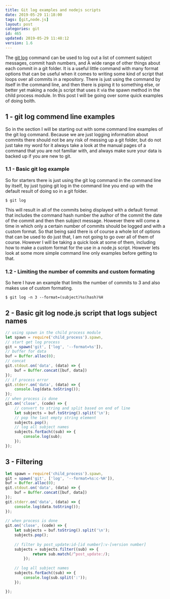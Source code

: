```yaml
---
title: Git log examples and nodejs scripts
date: 2019-05-29 11:18:00
tags: [git,node.js]
layout: post
categories: git
id: 465
updated: 2019-05-29 11:48:12
version: 1.6
---
```


The [git log](https://git-scm.com/docs/git-log) command can be used to log out a list of comment subject messages, commit hash numbers, and A wide range of other things about each commit in a git folder. It is a useful little command with many format options that can be useful when it comes to writing some kind of script that loops over all commits in a repository. There is just using the command by itself in the command line, and then there is piping it to something else, or better yet making a node.js script that uses it via the spawn method in the child process module. In this post I will be going over some quick examples of doing bolth.

<!-- more -->

## 1 - git log commend line examples

So in the section I will be starting out with some command line examples of the git log command. Because we are just logging information about commits there should not be any risk of messing up a git folder, but do not just take my word for it always take a look at the manual pages of a command that you are not familiar with, and always make sure your data is backed up if you are new to git.

### 1.1 - Basic git log example

So for starters there is just using the git log command in the command line by itself, by just typing git log in the command line you end up with the default result of doing so in a git folder.

```
$ git log
```

This will result in all of the commits being displayed with a default format that includes the command hash number the author of the commit the date of the commit and then then subject message. However there will come a time in which only a certain number of commits should be logged and with a custom format. So that being said there is of course a whole lot of options that can be used to do just that, I am not going to go over all of them of course. However I will be taking a quick look at some of them, including how to make a custom format for the use in a node.js script. However lets look at some more simple command line only examples before getting to that.

### 1.2 - Limiting the number of commits and custom formating

So here I have an example that limits the number of commits to 3 and also makes use of custom formating.

```
$ git log -n 3 --format=(subject)%s(hash)%H 
```

## 2 - Basic git log node.js script that logs subject names

```js
// using spawn in the child process module
let spawn = require('child_process').spawn,
// start get log process
git = spawn('git', ['log', '--format=%s']),
// buffer for data
buf = Buffer.alloc(0);
// concat
git.stdout.on('data', (data) => {
    buf = Buffer.concat([buf, data])
});
// if process error
git.stderr.on('data', (data) => {
    console.log(data.toString());
});
// when process is done
git.on('close', (code) => {
    // convert to string and split based on end of line
    let subjects = buf.toString().split('\n');
    // pop the last empty string element
    subjects.pop();
    // log all subject names
    subjects.forEach((sub) => {
        console.log(sub);
    });
});
```

## 3 - Filtering

```js
let spawn = require('child_process').spawn,
git = spawn('git', ['log', '--format=%s:c-%H']),
buf = Buffer.alloc(0);
git.stdout.on('data', (data) => {
    buf = Buffer.concat([buf, data])
});
git.stderr.on('data', (data) => {
    console.log(data.toString());
});
 
// when process is done
git.on('close', (code) => {
    let subjects = buf.toString().split('\n');
    subjects.pop();
 
    // filter by post_update:id-[id number]:v-[version number]
    subjects = subjects.filter((sub) => {
            return sub.match(/^post_update:/);
        });
 
    // log all subject names
    subjects.forEach((sub) => {
        console.log(sub.split(':'));
    });

});
```